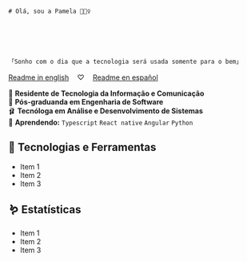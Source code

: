                                                                                           # Olá, sou a Pamela 🧚🏾‍♀️





                                                                        「Sonho com o dia que a tecnologia será usada somente para o bem」  





[Readme in english](https://github.com/o-cafe-e-o-elefante/o-cafe-e-o-elefante/blob/main/README.md) ㅤ♡ㅤ [Readme en español](https://github.com/o-cafe-e-o-elefante/o-cafe-e-o-elefante/blob/main/README.md)

🦩 **Residente de Tecnologia da Informação e Comunicação**  
🩷 **Pós-graduanda em Engenharia de Software**  
🩰 **Tecnóloga em Análise e Desenvolvimento de Sistemas**  
🧠 **Aprendendo:** `Typescript` `React native` `Angular` `Python`

## 🫧 Tecnologias e Ferramentas

- Item 1
- Item 2
- Item 3

## 🪱 Estatísticas

- Item 1
- Item 2
- Item 3
